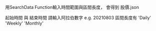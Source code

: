 用SearchData Function輸入時間範圍與區間長度，
會得到 股價.json

起始時間 與 結束時間 請輸入阿拉伯數字 e.g. 20210803
區間長度有 'Daily' 'Weekly' 'Monthly'
